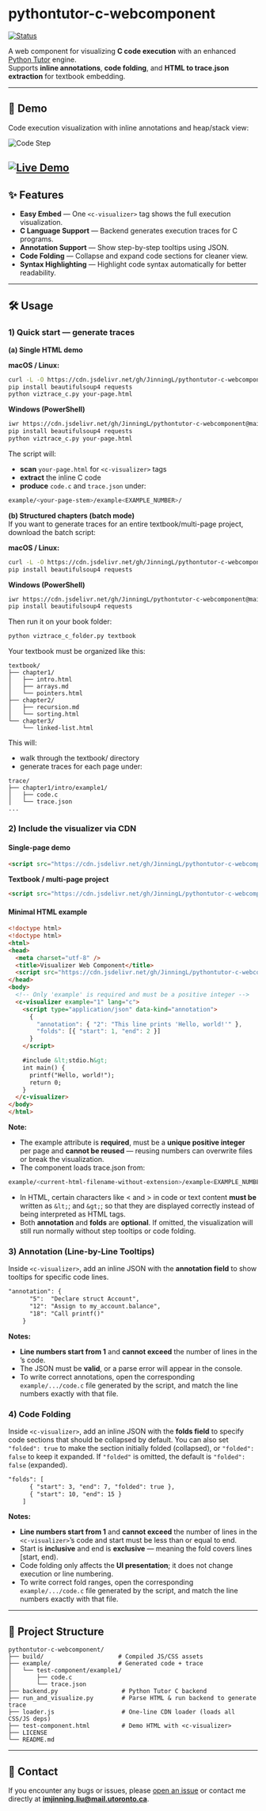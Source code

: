 # pythontutor-c-webcomponent

[![Status](https://img.shields.io/badge/status-work%20in%20progress-yellow)](https://github.com/JinningL/pythontutor-c-webcomponent)

A web component for visualizing **C code execution** with an enhanced [Python Tutor](https://pythontutor.com/) engine.  
Supports **inline annotations**, **code folding**, and **HTML to trace.json extraction** for textbook embedding.

---

## 📸 Demo

Code execution visualization with inline annotations and heap/stack view:


 ![Code Step](docs/demo.png)

[![Live Demo](https://img.shields.io/badge/Demo-Live-blue)](https://JinningL.github.io/pythontutor-c-webcomponent/test-component.html)
---

## ✨ Features

- **Easy Embed** — One `<c-visualizer>` tag shows the full execution visualization.
- **C Language Support** — Backend generates execution traces for C programs.
- **Annotation Support** — Show step-by-step tooltips using JSON.
- **Code Folding** — Collapse and expand code sections for cleaner view.
- **Syntax Highlighting** — Highlight code syntax automatically for better readability.

---
## 🛠 Usage

### 1) Quick start — generate traces
**(a) Single HTML demo** <br>

**macOS / Linux:**
```bash
curl -L -O https://cdn.jsdelivr.net/gh/JinningL/pythontutor-c-webcomponent@main/viztrace_c.py
pip install beautifulsoup4 requests
python viztrace_c.py your-page.html
```

**Windows (PowerShell)**
```bash
iwr https://cdn.jsdelivr.net/gh/JinningL/pythontutor-c-webcomponent@main/viztrace_c.py -OutFile viztrace_c.py
pip install beautifulsoup4 requests
python viztrace_c.py your-page.html
```

The script will:
- **scan** `your-page.html` for `<c-visualizer>` tags
- **extract** the inline C code
- **produce** `code.c` and `trace.json` under:
 ```bash
 example/<your-page-stem>/example<EXAMPLE_NUMBER>/
 ```

**(b) Structured chapters (batch mode)** <br>
If you want to generate traces for an entire textbook/multi-page project, download the batch script:

**macOS / Linux:**
```bash
curl -L -O https://cdn.jsdelivr.net/gh/JinningL/pythontutor-c-webcomponent@main/viztrace_c_folder.py
pip install beautifulsoup4 requests
```
**Windows (PowerShell)**
```bash
iwr https://cdn.jsdelivr.net/gh/JinningL/pythontutor-c-webcomponent@main/viztrace_c_folder.py -OutFile viztrace_c_folder.py
pip install beautifulsoup4 requests
```

Then run it on your book folder:
```bash
python viztrace_c_folder.py textbook
```
Your textbook must be organized like this:
```plaintext
textbook/
├── chapter1/
│   ├── intro.html
│   ├── arrays.md
│   └── pointers.html
├── chapter2/
│   ├── recursion.md
│   └── sorting.html
└── chapter3/
    └── linked-list.html
```

This will:
- walk through the textbook/ directory
- generate traces for each page under:

```plaintext
trace/
├── chapter1/intro/example1/
│   ├── code.c
│   └── trace.json
...
```
### 2) Include the visualizer via CDN

#### **Single-page demo**
```html
<script src="https://cdn.jsdelivr.net/gh/JinningL/pythontutor-c-webcomponent@d5fcc43/loader.js"></script>
```

**Textbook / multi-page project**
```html
<script src="https://cdn.jsdelivr.net/gh/JinningL/pythontutor-c-webcomponent@d5fcc43/loader_folder.js"></script>
```

#### **Minimal HTML example**
```html
<!doctype html>
<!doctype html>
<html>
<head>
  <meta charset="utf-8" />
  <title>Visualizer Web Component</title>
  <script src="https://cdn.jsdelivr.net/gh/JinningL/pythontutor-c-webcomponent@28e1db2/loader.js"></script>
</head>
<body>
  <!-- Only 'example' is required and must be a positive integer -->
  <c-visualizer example="1" lang="c">
    <script type="application/json" data-kind="annotation">
      {
        "annotation": { "2": "This line prints 'Hello, world!'" },
        "folds": [{ "start": 1, "end": 2 }]
      }
    </script>

    #include &lt;stdio.h&gt;
    int main() {
      printf("Hello, world!");
      return 0;
    }
  </c-visualizer>
</body>
</html>
```

**Note:**  
- The example attribute is **required**, must be a **unique positive integer** per page and **cannot be reused** — reusing numbers can overwrite files or break the visualization.
- The component loads trace.json from:
```bash
example/<current-html-filename-without-extension>/example<EXAMPLE_NUMBER>/trace.json
```
- In HTML, certain characters like < and > in code or text content **must be** written as `&lt;`; and `&gt;`; so that they are displayed correctly instead of being interpreted as HTML tags.
- Both **annotation** and **folds** are **optional**. If omitted, the visualization will still run normally without step tooltips or code folding.

### 3) Annotation (Line-by-Line Tooltips)
Inside `<c-visualizer>`, add an inline JSON with the **annotation field** to show tooltips for specific code lines.
```html
"annotation": {
      "5":  "Declare struct Account",
      "12": "Assign to my_account.balance",
      "18": "Call printf()"   
    }
```
**Notes:**
- **Line numbers start from 1** and **cannot exceed** the number of lines in the <c-visualizer>’s code.
- The JSON must be **valid**, or a parse error will appear in the console.
- To write correct annotations, open the corresponding `example/.../code.c` file generated by the script, and match the line numbers exactly with that file.

### 4) Code Folding
Inside `<c-visualizer>`, add an inline JSON with the **folds field** to specify code sections that should be collapsed by default. You can also set `"folded": true` to make the section initially folded (collapsed), or `"folded": false` to keep it expanded. If `"folded"` is omitted, the default is `"folded": false` (expanded).
```html
"folds": [
      { "start": 3, "end": 7, "folded": true },
      { "start": 10, "end": 15 }
    ]
```
**Notes:**
- **Line numbers start from 1** and **cannot exceed** the number of lines in the `<c-visualizer>`’s code and start must be less than or equal to end.
- Start is **inclusive** and end is **exclusive** — meaning the fold covers lines [start, end).
- Code folding only affects the **UI presentation**; it does not change execution or line numbering.
- To write correct fold ranges, open the corresponding `example/.../code.c` file generated by the script, and match the line numbers exactly with that file.

---
## 📂 Project Structure

```plaintext
pythontutor-c-webcomponent/
├── build/                     # Compiled JS/CSS assets
├── example/                   # Generated code + trace 
│   └── test-component/example1/
│       ├── code.c
│       └── trace.json
├── backend.py                  # Python Tutor C backend
├── run_and_visualize.py        # Parse HTML & run backend to generate trace
├── loader.js                   # One-line CDN loader (loads all CSS/JS deps)
├── test-component.html         # Demo HTML with <c-visualizer>
├── LICENSE
└── README.md
```
---
## 🐞 Contact

If you encounter any bugs or issues, please [open an issue](https://github.com/JinningL/pythontutor-c-webcomponent/issues) or contact me directly at **imjinning.liu@mail.utoronto.ca**.